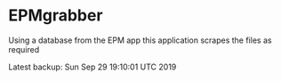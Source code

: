 # EPMgrabber
Using a database from the EPM app this application scrapes the files as required


Latest backup: Sun Sep 29 19:10:01 UTC 2019
